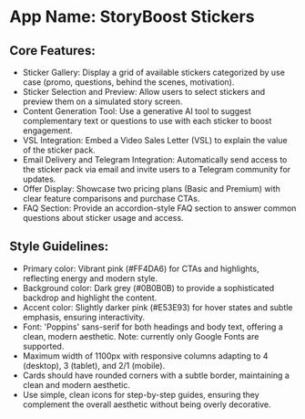 # **App Name**: StoryBoost Stickers

## Core Features:

- Sticker Gallery: Display a grid of available stickers categorized by use case (promo, questions, behind the scenes, motivation).
- Sticker Selection and Preview: Allow users to select stickers and preview them on a simulated story screen.
- Content Generation Tool: Use a generative AI tool to suggest complementary text or questions to use with each sticker to boost engagement.
- VSL Integration: Embed a Video Sales Letter (VSL) to explain the value of the sticker pack.
- Email Delivery and Telegram Integration: Automatically send access to the sticker pack via email and invite users to a Telegram community for updates.
- Offer Display: Showcase two pricing plans (Basic and Premium) with clear feature comparisons and purchase CTAs.
- FAQ Section: Provide an accordion-style FAQ section to answer common questions about sticker usage and access.

## Style Guidelines:

- Primary color: Vibrant pink (#FF4DA6) for CTAs and highlights, reflecting energy and modern style.
- Background color: Dark grey (#0B0B0B) to provide a sophisticated backdrop and highlight the content.
- Accent color: Slightly darker pink (#E53E93) for hover states and subtle emphasis, ensuring interactivity.
- Font: 'Poppins' sans-serif for both headings and body text, offering a clean, modern aesthetic. Note: currently only Google Fonts are supported.
- Maximum width of 1100px with responsive columns adapting to 4 (desktop), 3 (tablet), and 2/1 (mobile).
- Cards should have rounded corners with a subtle border, maintaining a clean and modern aesthetic.
- Use simple, clean icons for step-by-step guides, ensuring they complement the overall aesthetic without being overly decorative.